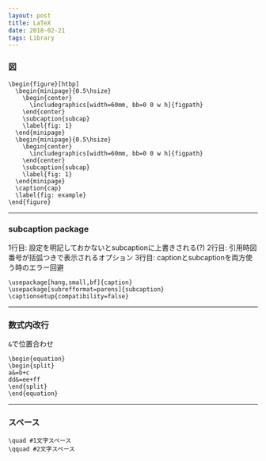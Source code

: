 ```yaml
---
layout: post
title: LaTeX
date: 2018-02-21
tags: Library
---
```



### 図
```
\begin{figure}[htbp]
  \begin{minipage}{0.5\hsize}
    \begin{center}
      \includegraphics[width=60mm, bb=0 0 w h]{figpath}
    \end{center}
    \subcaption{subcap}
    \label{fig: 1}
  \end{minipage}
  \begin{minipage}{0.5\hsize}
    \begin{center}
      \includegraphics[width=60mm, bb=0 0 w h]{figpath}
    \end{center}
    \subcaption{subcap}
    \label{fig: 1}
  \end{minipage}
  \caption{cap}
  \label{fig: example}
\end{figure}
```
---
### subcaption package
1行目: 設定を明記しておかないとsubcaptionに上書きされる(?)
2行目: 引用時図番号が括弧つきで表示されるオプション
3行目: captionとsubcaptionを両方使う時のエラー回避
```
\usepackage[hang,small,bf]{caption}
\usepackage[subrefformat=parens]{subcaption}
\captionsetup{compatibility=false}
```
---
### 数式内改行
`&`で位置合わせ
```
\begin{equation}
\begin{split}
a&=b+c
dd&=ee+ff
\end{split}
\end{equation}
```
---
### スペース
```
\quad #1文字スペース
\qquad #2文字スペース
```